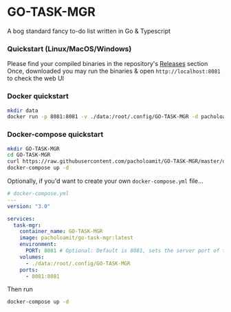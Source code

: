 # GO-TASK-MGR

A bog standard fancy to-do list written in Go & Typescript

### Quickstart (Linux/MacOS/Windows)

Please find your compiled binaries in the repository's [Releases](https://github.com/pacholoamit/GO-TASK-MGR/releases) section
Once, downloaded you may run the binaries & open `http://localhost:8081` to check the web UI

### Docker quickstart

```sh
mkdir data
docker run -p 8081:8081 -v ./data:/root/.config/GO-TASK-MGR -d pacholoamit/go-task-mgr:latest
```

### Docker-compose quickstart

```sh
mkdir GO-TASK-MGR
cd GO-TASK-MGR
curl https://raw.githubusercontent.com/pacholoamit/GO-TASK-MGR/master/docker-compose.yml >> docker-compose.yml
docker-compose up -d
```

Optionally, if you'd want to create your own `docker-compose.yml` file...

```yaml
# docker-compose.yml
---
version: "3.0"

services:
  task-mgr:
    container_name: GO-TASK-MGR
    image: pacholoamit/go-task-mgr:latest
    environment:
      PORT: 8081 # Optional: Default is 8081, sets the server port of the container.
    volumes:
      - ./data:/root/.config/GO-TASK-MGR
    ports:
      - 8081:8081
```

Then run

```bash
docker-compose up -d
```
